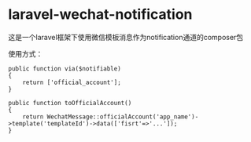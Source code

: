 # laravel-wechat-notification
这是一个laravel框架下使用微信模板消息作为notification通道的composer包

使用方式：

    public function via($notifiable)
    {
        return ['official_account'];
    }

    public function toOfficialAccount()
    {
        return WechatMessage::officialAccount('app_name')->template('templateId')->data(['fisrt'=>'...']);
    }
